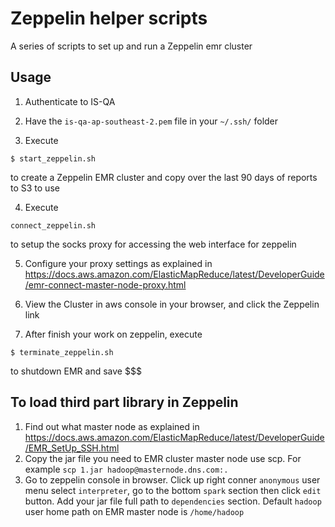 # Zeppelin helper scripts

A series of scripts to set up and run a Zeppelin emr cluster

## Usage

1. Authenticate to IS-QA

2. Have the `is-qa-ap-southeast-2.pem` file in your `~/.ssh/` folder

3. Execute

```
$ start_zeppelin.sh
```

to create a Zeppelin EMR cluster and copy over the last 90 days of reports to S3 to use

4. Execute

```
connect_zeppelin.sh
```

to setup the socks proxy for accessing the web interface for zeppelin

5. Configure your proxy settings as explained in https://docs.aws.amazon.com/ElasticMapReduce/latest/DeveloperGuide/emr-connect-master-node-proxy.html

6. View the Cluster in aws console in your browser, and click the Zeppelin link

7. After finish your work on zeppelin, execute

```
$ terminate_zeppelin.sh
```

to shutdown EMR and save $$$

## To load third part library in Zeppelin

1. Find out what master node as explained in https://docs.aws.amazon.com/ElasticMapReduce/latest/DeveloperGuide/EMR_SetUp_SSH.html
2. Copy the jar file you need to EMR cluster master node use scp. For example `scp 1.jar hadoop@masternode.dns.com:.`
2. Go to zeppelin console in browser. Click up right conner `anonymous` user menu select `interpreter`, go to the bottom `spark` section then click `edit` button. Add your jar file full path to `dependencies` section. Default `hadoop` user home path on EMR master node is `/home/hadoop`
